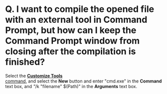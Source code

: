 # Q. I want to compile the opened file with an external tool in Command Prompt, but how can I keep the Command Prompt window from closing after the compilation is finished?

Select the [**Customize Tools** \
command](../../cmd/tools/customize_tools), and select the **New** button and enter "cmd.exe" in the **Command**
text box, and _"_/k "filename" $(Path)" in the **Arguments** text box.
